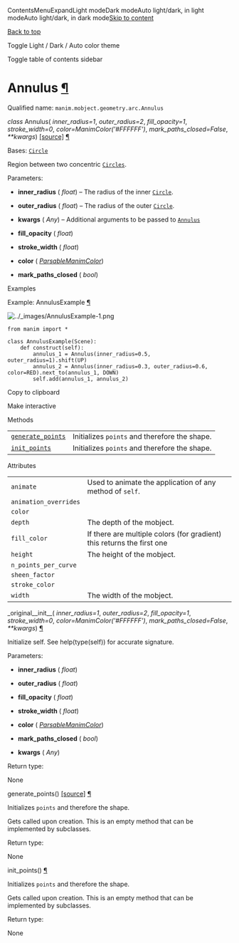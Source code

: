 ContentsMenuExpandLight modeDark modeAuto light/dark, in light modeAuto light/dark, in dark mode[Skip to content](https://docs.manim.community/en/stable/reference/manim.mobject.geometry.arc.Annulus.html#furo-main-content)

[Back to top](https://docs.manim.community/en/stable/reference/manim.mobject.geometry.arc.Annulus.html#)

Toggle Light / Dark / Auto color theme

Toggle table of contents sidebar

# Annulus [¶](https://docs.manim.community/en/stable/reference/manim.mobject.geometry.arc.Annulus.html\#annulus "Link to this heading")

Qualified name: `manim.mobject.geometry.arc.Annulus`

_class_ Annulus( _inner\_radius=1_, _outer\_radius=2_, _fill\_opacity=1_, _stroke\_width=0_, _color=ManimColor('#FFFFFF')_, _mark\_paths\_closed=False_, _\*\*kwargs_) [\[source\]](https://docs.manim.community/en/stable/_modules/manim/mobject/geometry/arc.html#Annulus) [¶](https://docs.manim.community/en/stable/reference/manim.mobject.geometry.arc.Annulus.html#manim.mobject.geometry.arc.Annulus "Link to this definition")

Bases: [`Circle`](https://docs.manim.community/en/stable/reference/manim.mobject.geometry.arc.Circle.html#manim.mobject.geometry.arc.Circle "manim.mobject.geometry.arc.Circle")

Region between two concentric [`Circles`](https://docs.manim.community/en/stable/reference/manim.mobject.geometry.arc.Circle.html#manim.mobject.geometry.arc.Circle "manim.mobject.geometry.arc.Circle").

Parameters:

- **inner\_radius** ( _float_) – The radius of the inner [`Circle`](https://docs.manim.community/en/stable/reference/manim.mobject.geometry.arc.Circle.html#manim.mobject.geometry.arc.Circle "manim.mobject.geometry.arc.Circle").

- **outer\_radius** ( _float_) – The radius of the outer [`Circle`](https://docs.manim.community/en/stable/reference/manim.mobject.geometry.arc.Circle.html#manim.mobject.geometry.arc.Circle "manim.mobject.geometry.arc.Circle").

- **kwargs** ( _Any_) – Additional arguments to be passed to [`Annulus`](https://docs.manim.community/en/stable/reference/manim.mobject.geometry.arc.Annulus.html#manim.mobject.geometry.arc.Annulus "manim.mobject.geometry.arc.Annulus")

- **fill\_opacity** ( _float_)

- **stroke\_width** ( _float_)

- **color** ( [_ParsableManimColor_](https://docs.manim.community/en/stable/reference/manim.utils.color.core.html#manim.utils.color.core.ParsableManimColor "manim.utils.color.core.ParsableManimColor"))

- **mark\_paths\_closed** ( _bool_)


Examples

Example: AnnulusExample [¶](https://docs.manim.community/en/stable/reference/manim.mobject.geometry.arc.Annulus.html#annulusexample)

![../_images/AnnulusExample-1.png](https://docs.manim.community/en/stable/_images/AnnulusExample-1.png)

```
from manim import *

class AnnulusExample(Scene):
    def construct(self):
        annulus_1 = Annulus(inner_radius=0.5, outer_radius=1).shift(UP)
        annulus_2 = Annulus(inner_radius=0.3, outer_radius=0.6, color=RED).next_to(annulus_1, DOWN)
        self.add(annulus_1, annulus_2)

```

Copy to clipboard

Make interactive

Methods

|     |     |
| --- | --- |
| [`generate_points`](https://docs.manim.community/en/stable/reference/manim.mobject.geometry.arc.Annulus.html#manim.mobject.geometry.arc.Annulus.generate_points "manim.mobject.geometry.arc.Annulus.generate_points") | Initializes `points` and therefore the shape. |
| [`init_points`](https://docs.manim.community/en/stable/reference/manim.mobject.geometry.arc.Annulus.html#manim.mobject.geometry.arc.Annulus.init_points "manim.mobject.geometry.arc.Annulus.init_points") | Initializes `points` and therefore the shape. |

Attributes

|     |     |
| --- | --- |
| `animate` | Used to animate the application of any method of `self`. |
| `animation_overrides` |  |
| `color` |  |
| `depth` | The depth of the mobject. |
| `fill_color` | If there are multiple colors (for gradient) this returns the first one |
| `height` | The height of the mobject. |
| `n_points_per_curve` |  |
| `sheen_factor` |  |
| `stroke_color` |  |
| `width` | The width of the mobject. |

\_original\_\_init\_\_( _inner\_radius=1_, _outer\_radius=2_, _fill\_opacity=1_, _stroke\_width=0_, _color=ManimColor('#FFFFFF')_, _mark\_paths\_closed=False_, _\*\*kwargs_) [¶](https://docs.manim.community/en/stable/reference/manim.mobject.geometry.arc.Annulus.html#manim.mobject.geometry.arc.Annulus._original__init__ "Link to this definition")

Initialize self. See help(type(self)) for accurate signature.

Parameters:

- **inner\_radius** ( _float_)

- **outer\_radius** ( _float_)

- **fill\_opacity** ( _float_)

- **stroke\_width** ( _float_)

- **color** ( [_ParsableManimColor_](https://docs.manim.community/en/stable/reference/manim.utils.color.core.html#manim.utils.color.core.ParsableManimColor "manim.utils.color.core.ParsableManimColor"))

- **mark\_paths\_closed** ( _bool_)

- **kwargs** ( _Any_)


Return type:

None

generate\_points() [\[source\]](https://docs.manim.community/en/stable/_modules/manim/mobject/geometry/arc.html#Annulus.generate_points) [¶](https://docs.manim.community/en/stable/reference/manim.mobject.geometry.arc.Annulus.html#manim.mobject.geometry.arc.Annulus.generate_points "Link to this definition")

Initializes `points` and therefore the shape.

Gets called upon creation. This is an empty method that can be implemented by
subclasses.

Return type:

None

init\_points() [¶](https://docs.manim.community/en/stable/reference/manim.mobject.geometry.arc.Annulus.html#manim.mobject.geometry.arc.Annulus.init_points "Link to this definition")

Initializes `points` and therefore the shape.

Gets called upon creation. This is an empty method that can be implemented by
subclasses.

Return type:

None